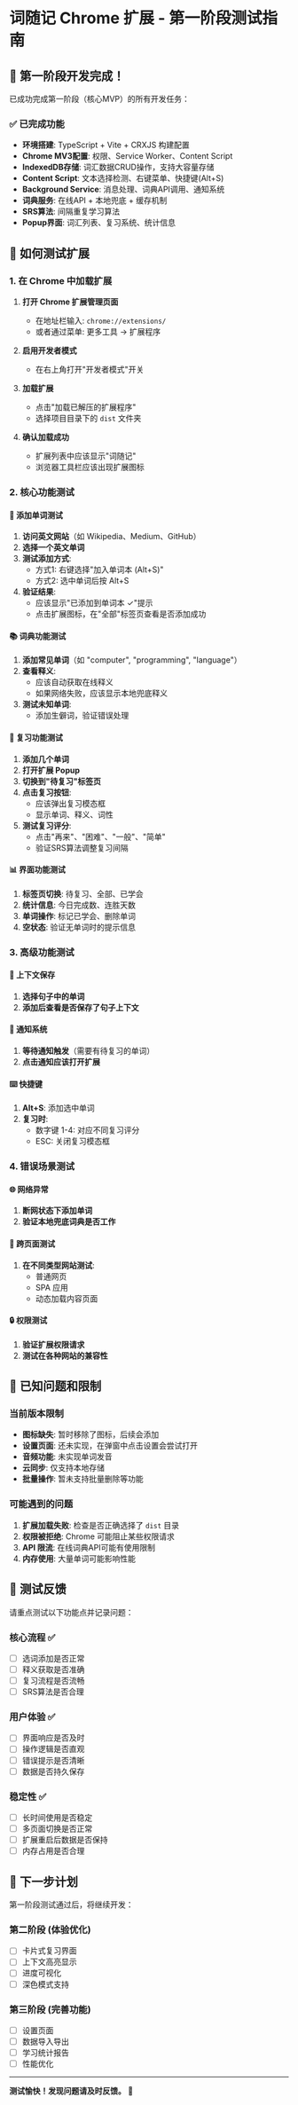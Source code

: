 # 词随记 Chrome 扩展 - 第一阶段测试指南

## 🎉 第一阶段开发完成！

已成功完成第一阶段（核心MVP）的所有开发任务：

### ✅ 已完成功能
- **环境搭建**: TypeScript + Vite + CRXJS 构建配置
- **Chrome MV3配置**: 权限、Service Worker、Content Script
- **IndexedDB存储**: 词汇数据CRUD操作，支持大容量存储
- **Content Script**: 文本选择检测、右键菜单、快捷键(Alt+S)
- **Background Service**: 消息处理、词典API调用、通知系统
- **词典服务**: 在线API + 本地兜底 + 缓存机制
- **SRS算法**: 间隔重复学习算法
- **Popup界面**: 词汇列表、复习系统、统计信息

## 🧪 如何测试扩展

### 1. 在 Chrome 中加载扩展

1. **打开 Chrome 扩展管理页面**
   - 在地址栏输入: `chrome://extensions/`
   - 或者通过菜单: 更多工具 → 扩展程序

2. **启用开发者模式**
   - 在右上角打开"开发者模式"开关

3. **加载扩展**
   - 点击"加载已解压的扩展程序"
   - 选择项目目录下的 `dist` 文件夹

4. **确认加载成功**
   - 扩展列表中应该显示"词随记"
   - 浏览器工具栏应该出现扩展图标

### 2. 核心功能测试

#### 📝 添加单词测试
1. **访问英文网站**（如 Wikipedia、Medium、GitHub）
2. **选择一个英文单词**
3. **测试添加方式**:
   - 方式1: 右键选择"加入单词本 (Alt+S)"
   - 方式2: 选中单词后按 Alt+S
4. **验证结果**:
   - 应该显示"已添加到单词本 ✓"提示
   - 点击扩展图标，在"全部"标签页查看是否添加成功

#### 📚 词典功能测试
1. **添加常见单词**（如 "computer", "programming", "language"）
2. **查看释义**:
   - 应该自动获取在线释义
   - 如果网络失败，应该显示本地兜底释义
3. **测试未知单词**:
   - 添加生僻词，验证错误处理

#### 🔄 复习功能测试
1. **添加几个单词**
2. **打开扩展 Popup**
3. **切换到"待复习"标签页**
4. **点击复习按钮**:
   - 应该弹出复习模态框
   - 显示单词、释义、词性
5. **测试复习评分**:
   - 点击"再来"、"困难"、"一般"、"简单"
   - 验证SRS算法调整复习间隔

#### 📊 界面功能测试
1. **标签页切换**: 待复习、全部、已学会
2. **统计信息**: 今日完成数、连胜天数
3. **单词操作**: 标记已学会、删除单词
4. **空状态**: 验证无单词时的提示信息

### 3. 高级功能测试

#### 🎯 上下文保存
1. **选择句子中的单词**
2. **添加后查看是否保存了句子上下文**

#### 🔔 通知系统
1. **等待通知触发**（需要有待复习的单词）
2. **点击通知应该打开扩展**

#### ⌨️ 快捷键
1. **Alt+S**: 添加选中单词
2. **复习时**:
   - 数字键 1-4: 对应不同复习评分
   - ESC: 关闭复习模态框

### 4. 错误场景测试

#### 🌐 网络异常
1. **断网状态下添加单词**
2. **验证本地兜底词典是否工作**

#### 📱 跨页面测试
1. **在不同类型网站测试**:
   - 普通网页
   - SPA 应用
   - 动态加载内容页面

#### 🔒 权限测试
1. **验证扩展权限请求**
2. **测试在各种网站的兼容性**

## 🐛 已知问题和限制

### 当前版本限制
- **图标缺失**: 暂时移除了图标，后续会添加
- **设置页面**: 还未实现，在弹窗中点击设置会尝试打开
- **音频功能**: 未实现单词发音
- **云同步**: 仅支持本地存储
- **批量操作**: 暂未支持批量删除等功能

### 可能遇到的问题
1. **扩展加载失败**: 检查是否正确选择了 `dist` 目录
2. **权限被拒绝**: Chrome 可能阻止某些权限请求
3. **API 限流**: 在线词典API可能有使用限制
4. **内存使用**: 大量单词可能影响性能

## 📝 测试反馈

请重点测试以下功能点并记录问题：

### 核心流程 ✅
- [ ] 选词添加是否正常
- [ ] 释义获取是否准确
- [ ] 复习流程是否流畅
- [ ] SRS算法是否合理

### 用户体验 ✅
- [ ] 界面响应是否及时
- [ ] 操作逻辑是否直观
- [ ] 错误提示是否清晰
- [ ] 数据是否持久保存

### 稳定性 ✅
- [ ] 长时间使用是否稳定
- [ ] 多页面切换是否正常
- [ ] 扩展重启后数据是否保持
- [ ] 内存占用是否合理

## 🚀 下一步计划

第一阶段测试通过后，将继续开发：

### 第二阶段 (体验优化)
- [ ] 卡片式复习界面
- [ ] 上下文高亮显示
- [ ] 进度可视化
- [ ] 深色模式支持

### 第三阶段 (完善功能)
- [ ] 设置页面
- [ ] 数据导入导出
- [ ] 学习统计报告
- [ ] 性能优化

---

**测试愉快！发现问题请及时反馈。** 🎯